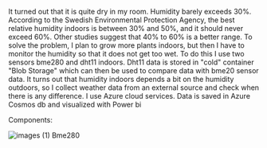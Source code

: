 
It turned out that it is quite dry in my room. Humidity barely exceeds 30%. According to the Swedish Environmental Protection Agency, the best relative humidity indoors is between 30% and 50%, and it should never exceed 60%. Other studies suggest that 40% to 60% is a better range.
To solve the problem, I plan to grow more plants indoors, but then I have to monitor the humidity so that it does not get too wet.
To do this I use two sensors bme280 and dht11 indoors. Dht11 data is stored in "cold" container "Blob Storage" which can then be used to compare data with bme20 sensor data.
It turns out that humidity indoors depends a bit on the humidity outdoors, so I collect weather data from an external source and check when there is any difference.
I use Azure cloud services. Data is saved in Azure Cosmos db and visualized with Power bi


Components:


![images (1)](https://user-images.githubusercontent.com/71280566/163165892-fb6d1ac5-9e0c-4480-a081-ca1d5c0bc943.jpg)  Bme280
